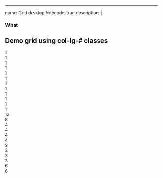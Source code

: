 
---
name: Grid desktop
hidecode: true
description: |
   ### What
   Demo grid using col-lg-# classes
---
<div class="row bordered-cols">
  <div class="col-lg-1">1</div>
  <div class="col-lg-1">1</div>
  <div class="col-lg-1">1</div>
  <div class="col-lg-1">1</div>
  <div class="col-lg-1">1</div>
  <div class="col-lg-1">1</div>
  <div class="col-lg-1">1</div>
  <div class="col-lg-1">1</div>
  <div class="col-lg-1">1</div>
  <div class="col-lg-1">1</div>
  <div class="col-lg-1">1</div>
  <div class="col-lg-1">1</div>
</div>
<div class="row bordered-cols">
  <div class="col-lg-12">12</div>
</div>
<div class="row bordered-cols">
  <div class="col-lg-8">8</div>
  <div class="col-lg-4">4</div>
</div>
<div class="row bordered-cols">
  <div class="col-lg-4">4</div>
  <div class="col-lg-4">4</div>
  <div class="col-lg-4">4</div>
</div>
<div class="row bordered-cols">
  <div class="col-lg-3">3</div>
  <div class="col-lg-3">3</div>
  <div class="col-lg-3">3</div>
  <div class="col-lg-3">3</div>
</div>
<div class="row bordered-cols">
  <div class="col-lg-6">6</div>
  <div class="col-lg-6">6</div>
</div>
